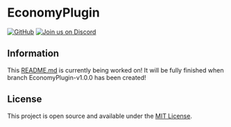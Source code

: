 # EconomyPlugin
[![GitHub](https://img.shields.io/github/license/DerEchtePilz/EconomyPlugin)](https://github.com/DerEchtePilz/EconomyPlugin/blob/main/LICENSE)
[![Join us on Discord](https://img.shields.io/discord/962686449038282753.svg?label=&logo=discord&logoColor=ffffff&color=7389D8&labelColor=6A7EC2)](https://discord.gg/Q7RRjdmERB)

## Information
This [README.md](https://github.com/DerEchtePilz/EconomyPlugin/blob/snapshot-1.0.0/dev/README.md) is currently being worked on! It will be fully finished when branch EconomyPlugin-v1.0.0 has been created!

## License
This project is open source and available under the [MIT License](https://github.com/DerEchtePilz/EconomyPlugin/blob/main/LICENSE).
